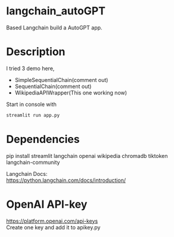 # langchain_autoGPT
Based Langchain build a AutoGPT app.

# Description
I tried 3 demo here,  
- SimpleSequentialChain(comment out)  
- SequentialChain(comment out)  
- WikipediaAPIWrapper(This one working now)  

Start in console with 
```bash
streamlit run app.py  
```


# Dependencies
pip install streamlit langchain openai wikipedia chromadb tiktoken langchain-community  

Langchain Docs:    
https://python.langchain.com/docs/introduction/  

# OpenAI API-key
https://platform.openai.com/api-keys  
Create one key and add it to apikey.py  